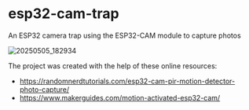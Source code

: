# esp32-cam-trap
An ESP32 camera trap using the ESP32-CAM module to capture photos 


![20250505_182934](https://github.com/user-attachments/assets/440012d0-da4c-4e8e-8c8b-affb91dac883)

The project was created with the help of these online resources: 
- https://randomnerdtutorials.com/esp32-cam-pir-motion-detector-photo-capture/
- https://www.makerguides.com/motion-activated-esp32-cam/
